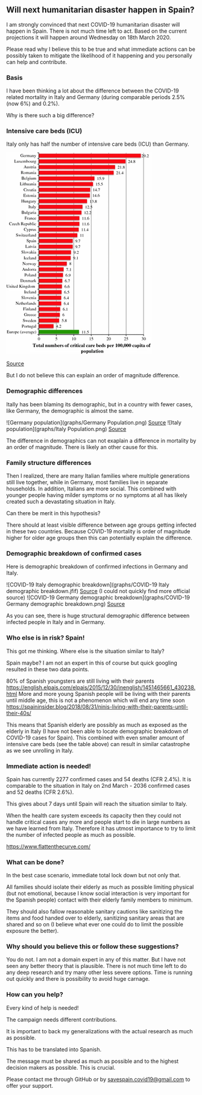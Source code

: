 ## Will next humanitarian disaster happen in Spain?

I am strongly convinced that next COVID-19 humanitarian disaster will happen in Spain. There is not much time left to act. Based on the current projections it will happen around Wednesday on 18th March 2020.

Please read why I believe this to be true and what immediate actions can be possibly taken to mitigate the likelihood of it happening and you personally can help and contribute.

### Basis

I have been thinking a lot about the difference between the COVID-19 related mortality in Italy and Germany (during comparable periods 2.5% (now 6%) and 0.2%).

Why is there such a big difference?

### Intensive  care beds (ICU)

Italy only has half the number of intensive care beds (ICU) than Germany.

![EU UK critical care beds](graphs/EU_UK_critical_care_beds.webp)

[Source](https://link.springer.com/article/10.1007/s00134-012-2627-8#Tab2)

But I do not believe this can explain an order of magnitude difference. 

### Demographic differences

Itally has been blaming its demographic, but in a country with fewer cases, like Germany, the demographic is almost the same.

![Germany population](graphs/Germany Population.png)
[Source](https://en.wikipedia.org/wiki/Demographics_of_Germany)
![Italy population](graphs/Italy Population.png)
[Source](https://en.wikipedia.org/wiki/Demographics_of_Italy)

The difference in demographics can not exaplain a difference in mortality by an order of magnitude. There is likely an other cause for this.

### Family structure differences

Then I realized, there are many Italian families where multiple generations still live together, while in Germany, most families live in separate households. In addition, Italians are more social. This combined with younger people having milder symptoms or no symptoms at all has likely created such a devastating situation in Italy.

Can there be merit in this hypothesis?

There should at least visible difference between age groups getting infected in these two countries. Because COVID-19 mortality is order of magnitude higher for older age groups then this can potentially explain the difference.

### Demographic breakdown of confirmed cases

Here is demographic breakdown of confirmed infections in Germany and Italy.

![COVID-19 Italy demographic breakdown](graphs/COVID-19 Italy demographic breakdown.jfif)
[Source](https://twitter.com/GlennLuk/status/1237904780577722369) (I could not quickly find more official source)
![COVID-19 Germany demographic breakdown](graphs/COVID-19 Germany demographic breakdown.png)
[Source](https://www.rki.de/DE/Content/InfAZ/N/Neuartiges_Coronavirus/Situationsberichte/2020-03-08-en.pdf?__blob=publicationFile)

As you can see, there is huge structural demographic difference between infected people in Italy and in Germany.

### Who else is in risk? Spain!

This got me thinking. Where else is the situation similar to Italy?

Spain maybe? I am not an expert in this of course but quick googling resulted in these two data points.

80% of Spanish youngsters are still living with their parents https://english.elpais.com/elpais/2015/12/30/inenglish/1451465661_430238.html
More and more young Spanish people will be living with their parents until middle age, this is not a phenomenon which will end any time soon    https://spaininsider.blog/2018/08/31/ninis-living-with-their-parents-until-their-40s/

This means that Spanish elderly are possibly as much as exposed as the elderly in Italy (I have not been able to locate demographic breakdown of COVID-19 cases for Spain). This combined with even smaller amount of intensive care beds (see the table above) can result in similar catastrophe as we see unrolling in Italy.

### Immediate action is needed!

Spain has currently 2277 confirmed cases and 54 deaths (CFR 2.4%). It is comparable to the situation in Italy on 2nd March - 2036 confirmed cases and 52 deaths (CFR 2.6%).

This gives about 7 days until Spain will reach the situation similar to Italy.

When the health care system exceeds its capacity then they could not handle critical cases any more and people start to die in large numbers as we have learned from Italy. Therefore it has utmost importance to try to limit the number of infected people as much as possible.

https://www.flattenthecurve.com/

### What can be done?

In the best case scenario, immediate total lock down but not only that. 

All families should isolate their elderly as much as possible limiting physical (but not emotional, because I know social interaction is very important for the Spanish people) contact with their elderly family members to minimum. 

They should also fallow reasonable sanitary cautions like sanitizing the items and food handed over to elderly, sanitizing sanitary areas that are shared and so on (I believe what ever one could do to limit the possible exposure the better). 

### Why should you believe this or follow these suggestions?

You do not. I am not a domain expert in any of this matter. But I have not seen any better theory that is plausible. There is not much time left to do any deep research and try many other less severe options. Time is running out quickly and there is possibility to avoid huge carnage.

### How can you help?

Every kind of help is needed!

The campaign needs different contributions. 

It is important to back my generalizations with the actual research as much as possible.

This has to be translated into Spanish.

The message must be shared as much as possible and to the highest decision makers as possible. This is crucial.

Please contact me through GitHub or by savespain.covid19@gmail.com to offer your support.
